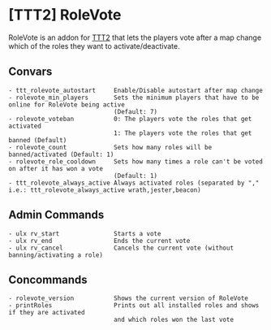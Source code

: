 # [TTT2] RoleVote
RoleVote is an addon for [TTT2](https://github.com/TTT-2/TTT2) that lets the players vote after a map change which of the roles they want to activate/deactivate.
## Convars
```
- ttt_rolevote_autostart     Enable/Disable autostart after map change
- rolevote_min_players       Sets the minimum players that have to be online for RoleVote being active
                             (Default: 7)
- rolevote_voteban           0: The players vote the roles that get activated
                             1: The players vote the roles that get banned (Default)
- rolevote_count             Sets how many roles will be banned/activated (Default: 1)
- rolevote_role_cooldown     Sets how many times a role can't be voted on after it has won a vote
                             (Default: 1)
- ttt_rolevote_always_active Always activated roles (separated by "," i.e.: ttt_rolevote_always_active wrath,jester,beacon)
```
## Admin Commands
```
- ulx rv_start               Starts a vote
- ulx rv_end                 Ends the current vote
- ulx rv_cancel              Cancels the current vote (without banning/activating a role)
```
## Concommands
```
- rolevote_version           Shows the current version of RoleVote
- printRoles                 Prints out all installed roles and shows if they are activated
                             and which roles won the last vote
```
